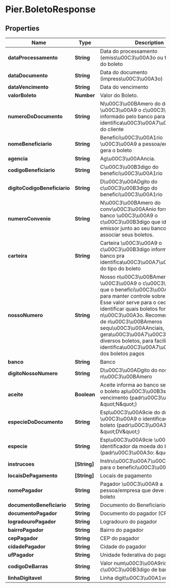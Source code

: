 # Pier.BoletoResponse

## Properties
Name | Type | Description | Notes
------------ | ------------- | ------------- | -------------
**dataProcessamento** | **String** | Data do processamento (emiss\u00C3\u00A3o ou faturamento) do boleto | [optional] 
**dataDocumento** | **String** | Data do documento (impress\u00C3\u00A3o) | [optional] 
**dataVencimento** | **String** | Data do vencimento | [optional] 
**valorBoleto** | **Number** | Valor do Boleto. | [optional] 
**numeroDoDocumento** | **String** | N\u00C3\u00BAmero do documento \u00C3\u00A9 o c\u00C3\u00B3digo informado pelo banco para identifica\u00C3\u00A7\u00C3\u00A3o do cliente | [optional] 
**nomeBeneficiario** | **String** | Benefici\u00C3\u00A1rio \u00C3\u00A9 a pessoa/empresa que gera o boleto | [optional] 
**agencia** | **String** | Ag\u00C3\u00AAncia. | [optional] 
**codigoBeneficiario** | **String** | C\u00C3\u00B3digo do benefici\u00C3\u00A1rio | [optional] 
**digitoCodigoBeneficiario** | **String** | D\u00C3\u00ADgito do c\u00C3\u00B3digo do benefici\u00C3\u00A1rio | [optional] 
**numeroConvenio** | **String** | N\u00C3\u00BAmero do conv\u00C3\u00AAnio fornecido pelo banco \u00C3\u00A9 o c\u00C3\u00B3digo que identifica um emissor junto ao seu banco para associar seus boletos. | [optional] 
**carteira** | **String** | Carteira \u00C3\u00A9 o c\u00C3\u00B3digo informado pelo banco pra identifica\u00C3\u00A7\u00C3\u00A3o do tipo do boleto | [optional] 
**nossoNumero** | **String** | Nosso n\u00C3\u00BAmero \u00C3\u00A9 o c\u00C3\u00B3digo que o benefici\u00C3\u00A1rio escolhe para manter controle sobre seus boletos. Esse valor serve para o cedente identificar quais boletos foram pagos ou n\u00C3\u00A3o. Recomenda-se o uso de n\u00C3\u00BAmeros sequ\u00C3\u00AAnciais, na gera\u00C3\u00A7\u00C3\u00A3o de diversos boletos, para facilitar a identifica\u00C3\u00A7\u00C3\u00A3o dos boletos pagos | [optional] 
**banco** | **String** | Banco | [optional] 
**digitoNossoNumero** | **String** | D\u00C3\u00ADgito do nosso n\u00C3\u00BAmero | [optional] 
**aceite** | **Boolean** | Aceite informa ao banco se deve aceitar o boleto ap\u00C3\u00B3s a data de vencimento (padr\u00C3\u00A3o: \&quot;N\&quot;) | [optional] 
**especieDoDocumento** | **String** | Esp\u00C3\u00A9cie do documento \u00C3\u00A9 o identificador do tipo de boleto (padr\u00C3\u00A3o: \&quot;DV\&quot;) | [optional] 
**especie** | **String** | Esp\u00C3\u00A9cie \u00C3\u00A9 o identificador da moeda do boleto (padr\u00C3\u00A3o: \&quot;R$\&quot;) | [optional] 
**instrucoes** | **[String]** | Instru\u00C3\u00A7\u00C3\u00B5es para o benefici\u00C3\u00A1rio | [optional] 
**locaisDePagamento** | **[String]** | Locais de pagamento | [optional] 
**nomePagador** | **String** | Pagador \u00C3\u00A9 a pessoa/empresa que deve pagar o boleto | [optional] 
**documentoBeneficiario** | **String** | Documento do Beneficiario. | [optional] 
**documentoPagador** | **String** | Documento do pagador (CPF ou CNPJ) | [optional] 
**logradouroPagador** | **String** | Logradouro do pagador | [optional] 
**bairroPagador** | **String** | Bairro do pagador | [optional] 
**cepPagador** | **String** | CEP do pagador | [optional] 
**cidadePagador** | **String** | Cidade do pagador | [optional] 
**ufPagador** | **String** | Unidade federativa do pagador | [optional] 
**codigoDeBarras** | **String** | Valor num\u00C3\u00A9rico do c\u00C3\u00B3digo de barras | [optional] 
**linhaDigitavel** | **String** | Linha digit\u00C3\u00A1vel formatada | [optional] 


